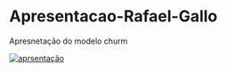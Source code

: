 # Apresentacao-Rafael-Gallo

Apresnetação do modelo churm 


[![aprsentação](https://img.shields.io/badge/-Google-000?style=flat-square&logo=Steam&logoColor=white&link=https:drive.google.com/file/d/1LShmqc-NbGAKsLt2wUJqtl36pro0F_SJ/view?usp=sharing)](https://drive.google.com/file/d/1LShmqc-NbGAKsLt2wUJqtl36pro0F_SJ/view?usp=sharing)
